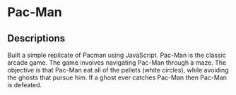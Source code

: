 # Pac-Man

## Descriptions
Built a simple replicate of Pacman using JavaScript. Pac-Man is the classic arcade game. The game involves navigating Pac-Man through a maze. The objective is that Pac-Man eat all of the pellets (white circles), while avoiding the ghosts that pursue him. If a ghost ever catches Pac-Man then Pac-Man is defeated.
